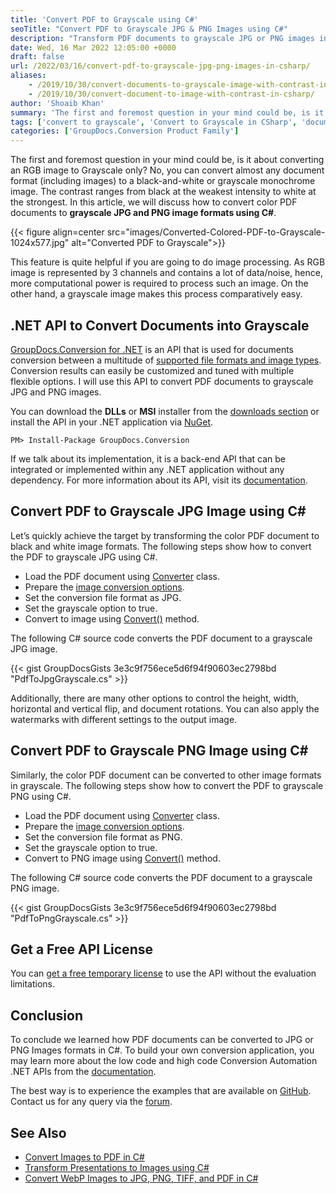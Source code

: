 ```yaml
---
title: 'Convert PDF to Grayscale using C#'
seoTitle: "Convert PDF to Grayscale JPG & PNG Images using C#"
description: "Transform PDF documents to grayscale JPG or PNG images in C#. Apply gamma, manage contrast or control brightness within .NET application."
date: Wed, 16 Mar 2022 12:05:00 +0000
draft: false
url: /2022/03/16/convert-pdf-to-grayscale-jpg-png-images-in-csharp/
aliases:
    - /2019/10/30/convert-documents-to-grayscale-image-with-contrast-in-csharp/
    - /2019/10/30/convert-document-to-image-with-contrast-in-csharp/
author: 'Shoaib Khan'
summary: 'The first and foremost question in your mind could be, is it about converting an RGB image to Grayscale only? No, you can convert almost any document format (including images) to a black-and-white or grayscale monochrome image. The contrast ranges from black at the weakest intensity to white at the strongest. In this article, we will discuss **how to convert color PDF document to a grayscale JPG and PNG image formats using C#**.'
tags: ['convert to grayscale', 'Convert to Grayscale in CSharp', 'document to image', 'PDF to Grayscale', 'PDF to Grayscale in CSharp', 'PDF to JPG Grayscale', 'PDF to PNG Grayscale']
categories: ['GroupDocs.Conversion Product Family']
---
```


The first and foremost question in your mind could be, is it about converting an RGB image to Grayscale only? No, you can convert almost any document format (including images) to a black-and-white or grayscale monochrome image. The contrast ranges from black at the weakest intensity to white at the strongest. In this article, we will discuss how to convert color PDF documents to **grayscale JPG and PNG image formats using C#**.



{{< figure align=center src="images/Converted-Colored-PDF-to-Grayscale-1024x577.jpg" alt="Converted PDF to Grayscale">}}


This feature is quite helpful if you are going to do image processing. As RGB image is represented by 3 channels and contains a lot of data/noise, hence, more computational power is required to process such an image. On the other hand, a grayscale image makes this process comparatively easy.

## .NET API to Convert Documents into Grayscale

[GroupDocs.Conversion for .NET](https://products.groupdocs.com/conversion/net/) is an API that is used for documents conversion between a multitude of [supported file formats and image types](https://docs.groupdocs.com/conversion/net/supported-document-formats/). Conversion results can easily be customized and tuned with multiple flexible options. I will use this API to convert PDF documents to grayscale JPG and PNG images.

You can download the **DLLs** or **MSI** installer from the [downloads section](https://downloads.groupdocs.com/conversion) or install the API in your .NET application via [NuGet](https://www.nuget.org/packages/groupdocs.conversion).

```
PM> Install-Package GroupDocs.Conversion
```

  
If we talk about its implementation, it is a back-end API that can be integrated or implemented within any .NET application without any dependency. For more information about its API, visit its [documentation](https://docs.groupdocs.com/conversion/net/).

## Convert PDF to Grayscale JPG Image using C#

Let’s quickly achieve the target by transforming the color PDF document to black and white image formats. The following steps show how to convert the PDF to grayscale JPG using C#.

*   Load the PDF document using [Converter](https://apireference.groupdocs.com/conversion/net/groupdocs.conversion/converter) class.
*   Prepare the [image conversion options](https://apireference.groupdocs.com/conversion/net/groupdocs.conversion.options.convert/imageconvertoptions).
*   Set the conversion file format as JPG.
*   Set the grayscale option to true.
*   Convert to image using [Convert()](https://apireference.groupdocs.com/conversion/net/groupdocs.conversion/converter/methods/convert/index) method.

The following C# source code converts the PDF document to a grayscale JPG image.

{{< gist GroupDocsGists 3e3c9f756ece5d6f94f90603ec2798bd "PdfToJpgGrayscale.cs" >}}

Additionally, there are many other options to control the height, width, horizontal and vertical flip, and document rotations. You can also apply the watermarks with different settings to the output image.

## Convert PDF to Grayscale PNG Image using C#

Similarly, the color PDF document can be converted to other image formats in grayscale. The following steps show how to convert the PDF to grayscale PNG using C#.

*   Load the PDF document using [Converter](https://apireference.groupdocs.com/conversion/net/groupdocs.conversion/converter) class.
*   Prepare the [image conversion options](https://apireference.groupdocs.com/conversion/net/groupdocs.conversion.options.convert/imageconvertoptions).
*   Set the conversion file format as PNG.
*   Set the grayscale option to true.
*   Convert to PNG image using [Convert()](https://apireference.groupdocs.com/conversion/net/groupdocs.conversion/converter/methods/convert/index) method.

The following C# source code converts the PDF document to a grayscale PNG image.

{{< gist GroupDocsGists 3e3c9f756ece5d6f94f90603ec2798bd "PdfToPngGrayscale.cs" >}}

## Get a Free API License

You can [get a free temporary license](https://purchase.groupdocs.com/temporary-license) to use the API without the evaluation limitations.

## Conclusion

To conclude we learned how PDF documents can be converted to JPG or PNG Images formats in C#. To build your own conversion application, you may learn more about the low code and high code Conversion Automation .NET APIs from the [documentation](https://docs.groupdocs.com/conversion/net/).

The best way is to experience the examples that are available on [GitHub](https://github.com/groupdocs-conversion). Contact us for any query via the [forum](https://forum.groupdocs.com/).

## See Also

*   [Convert Images to PDF in C#](https://blog.groupdocs.com/2021/05/19/convert-images-to-pdf-in-csharp/)
*   [Transform Presentations to Images using C#](https://blog.groupdocs.com/2022/01/10/convert-presentations-to-images-using-csharp/)
*   [Convert WebP Images to JPG, PNG, TIFF, and PDF in C#](https://blog.groupdocs.com/2020/06/30/convert-webp-to-jpg-png-tiff-and-pdf-in-csharp/)





